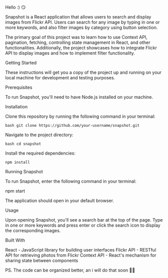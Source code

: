 Hello :)  😏 

Snapshot is a React application that allows users to search and display images from Flickr API. 
Users can search for any image by typing in one or more keywords, 
and also filter images by category using button selection.

The primary goal of this project was to learn how to use Context API, pagination, fetching, controlling state management in React, and other functionalities. 
Additionally, the project showcases how to integrate Flickr API to display images and how to implement filter functionality.

Getting Started

These instructions will get you a copy of the project up and running on your local machine for development and testing purposes.

Prerequisites

To run Snapshot, you'll need to have Node.js installed on your machine.

Installation

Clone this repository by running the following command in your terminal:

    bash git clone https://github.com/your-username/snapshot.git
    
Navigate to the project directory:

    bash cd snapshot
    
Install the required dependencies:

    npm install
    
Running Snapshot

To run Snapshot, enter the following command in your terminal:

  npm start
  
The application should open in your default browser.

Usage

Upon opening Snapshot, you'll see a search bar at the top of the page. 
Type in one or more keywords and press enter or click the search icon to display the corresponding images.


Built With

  React - JavaScript library for building user interfaces
  Flickr API - RESTful API for retrieving photos from Flickr
  Context API - React's mechanism for sharing state between components
  
PS. The code can be organized better, an i will do that soon 🤫😎

